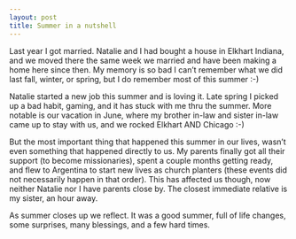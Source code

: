 ```yaml
---
layout: post
title: Summer in a nutshell
---
```


Last year I got married. Natalie and I had bought a house in Elkhart
Indiana, and we moved there the same week we married and have been
making a home here since then. My memory is so bad I can’t remember what
we did last fall, winter, or spring, but I do remember most of this
summer :-)

Natalie started a new job this summer and is loving it. Late spring I
picked up a bad habit, gaming, and it has stuck with me thru the summer.
More notable is our vacation in June, where my brother in-law and sister
in-law came up to stay with us, and we rocked Elkhart <span
class="caps"><span class="caps">AND</span></span> Chicago :-)

But the most important thing that happened this summer in our lives,
wasn’t even something that happened directly to us. My parents finally
got all their support (to become missionaries), spent a couple months
getting ready, and flew to Argentina to start new lives as church
planters (these events did not necessarily happen in that order). This
has affected us though, now neither Natalie nor I have parents close by.
The closest immediate relative is my sister, an hour away.

As summer closes up we reflect. It was a good summer, full of life
changes, some surprises, many blessings, and a few hard times.
